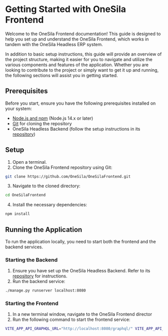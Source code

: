 # Getting Started with OneSila Frontend


Welcome to the OneSila Frontend documentation! This guide is designed to help you set up and understand the OneSila Frontend, which works in tandem with the OneSila Headless ERP system. 

In addition to basic setup instructions, this guide will provide an overview of the project structure, making it easier for you to navigate and utilize the various components and features of the application. Whether you are looking to contribute to the project or simply want to get it up and running, the following sections will assist you in getting started.

## Prerequisites

Before you start, ensure you have the following prerequisites installed on your system:

- [Node.js and npm](https://nodejs.org/en/download/) (Node.js 14.x or later)
- [Git](https://git-scm.com/downloads) for cloning the repository
- OneSila Headless Backend (follow the setup instructions in its [repository](https://github.com/OneSila/OneSilaHeadless))

## Setup

1. Open a terminal.
2. Clone the OneSila Frontend repository using Git:

```bash
git clone https://github.com/OneSila/OneSilaFrontend.git
```

3. Navigate to the cloned directory:

```bash
cd OneSilaFrontend
```

4. Install the necessary dependencies:

```bash
npm install
```

## Running the Application

To run the application locally, you need to start both the frontend and the backend services.

### Starting the Backend

1. Ensure you have set up the OneSila Headless Backend. Refer to its [repository](https://github.com/OneSila/OneSilaHeadless) for instructions.
2. Run the backend service:

```bash
./manage.py runserver localhost:8080
```

### Starting the Frontend

1. In a new terminal window, navigate to the OneSila Frontend director
2. Run the following command to start the frontend service:

```bash
VITE_APP_API_GRAPHQL_URL="http://localhost:8080/graphql/" VITE_APP_API_GRAPHQL_WEBSOCKET_URL="ws://localhost:8080/graphql/" npm run dev
```


